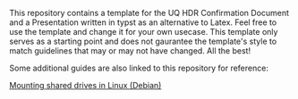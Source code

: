 This repository contains a template for the UQ HDR Confirmation Document and a Presentation written in typst as an alternative to Latex.
Feel free to use the template and change it for your own usecase. This template only serves as a starting point and does not gaurantee the template's style to match guidelines that may or may not have changed.
All the best!

Some additional guides are also linked to this repository for reference:

[Mounting shared drives in Linux (Debian)](https://github.com/stoked-ion/UQ-TypstTemplate/blob/main/Mounting%20Drives.md)
